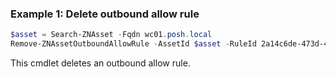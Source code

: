 ### Example 1: Delete outbound allow rule
```powershell
$asset = Search-ZNAsset -Fqdn wc01.posh.local
Remove-ZNAssetOutboundAllowRule -AssetId $asset -RuleId 2a14c6de-473d-4e29-b518-c0fe8853a581

```

This cmdlet deletes an outbound allow rule.